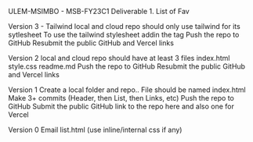 ULEM-MSIMBO - MSB-FY23C1 Deliverable 1. List of Fav

Version 3 - Tailwind local and cloud repo should only use tailwind for its sytlesheet To use the tailwind stylesheet add<script src="https://cdn.tailwindcss.com"></script>in the tag Push the repo to GitHub Resubmit the public GitHub and Vercel links

Version 2 local and cloud repo should have at least 3 files index.html style.css readme.md Push the repo to GitHub Resubmit the public GitHub and Vercel links

Version 1 Create a local folder and repo.. File should be named index.html Make 3+ commits (Header, then List, then Links, etc) Push the repo to GitHub Submit the public GitHub link to the repo here and also one for Vercel

Version 0 Email list.html (use inline/internal css if any)
